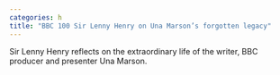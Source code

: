 ```yaml
---
categories: h
title: "BBC 100 Sir Lenny Henry on Una Marson’s forgotten legacy"
---
```

Sir Lenny Henry reflects on the extraordinary life of the writer, BBC producer and presenter Una Marson.